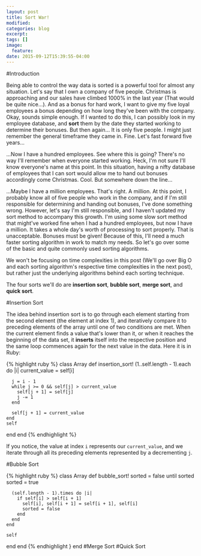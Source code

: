 ```yaml
---
layout: post
title: Sort War!
modified:
categories: blog
excerpt:
tags: []
image:
  feature:
date: 2015-09-12T15:39:55-04:00
---
```


#Introduction

Being able to control the way data is sorted is a powerful tool for almost any situation. Let's say that I own a company of five people. Christmas is approaching and our sales have climbed 1000% in the last year (That would be quite nice...). And as a bonus for hard work, I want to give my five loyal employees a bonus depending on how long they've been with the company. Okay, sounds simple enough. If I wanted to do this, I can possibly look in my employee database, and **sort** them by the date they started working to determine their bonuses. But then again... It is only five people. I might just remember the general timeframe they came in. Fine. Let's fast forward five years...

...Now I have a hundred employees. See where this is going? There's no way I'll remember when everyone started working. Heck, I'm not sure I'll know everyone's name at this point. In this situation, having a nifty database of employees that I can sort would allow me to hand out bonuses accordingly come Christmas. Cool. But somewhere down the line...

...Maybe I have a million employees. That's right. A million. At this point, I probably know all of five people who work in the company, and if I'm still responsible for determining and handing out bonuses, I've done something wrong. However, let's say I'm still responsible, and I haven't updated my sort method to accompany this growth. I'm using some slow sort method that might've worked fine when I had a hundred employees, but now I have a million. It takes a whole day's worth of processing to sort properly. That is unacceptable. Bonuses must be given! Because of this, I'll need a much faster sorting algorithm in work to match my needs. So let's go over some of the basic and quite commonly used sorting algorithms.

We won't be focusing on time complexities in this post (We'll go over Big O and each sorting algorithm's respective time complexities in the next post), but rather just the underlying algorithms behind each sorting technique.

The four sorts we'll do are **insertion sort**, **bubble sort**, **merge sort**, and **quick sort**.

#Insertion Sort

The idea behind insertion sort is to go through each element starting from the second element (the element at index 1), and iteratively compare it to preceding elements of the array until one of two conditions are met. When the current element finds a value that's lower than it, or when it reaches the beginning of the data set, it **inserts** itself into the respective position and the same loop commences again for the next value in the data. Here it is in Ruby:

{% highlight ruby %}
class Array
  def insertion_sort!
    (1..self.length - 1).each do |i|
      current_value = self[i]

      j = i - 1
      while j >= 0 && self[j] > current_value
        self[j + 1] = self[j]
        j -= 1
      end

      self[j + 1] = current_value
    end
    self
  end
end
{% endhighlight %}

If you notice, the value at index `i` represents our `current_value`, and we iterate through all its preceding elements represented by a decrementing `j`.

#Bubble Sort

{% highlight ruby %}
class Array
  def bubble_sort!
    sorted = false
    until sorted
      sorted = true

      (self.length - 1).times do |i|
        if self[i] > self[i + 1]
          self[i], self[i + 1] = self[i + 1], self[i]
          sorted = false
        end
      end
    end

    self
  end
end
{% endhighlight }
end
#Merge Sort
#Quick Sort
